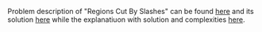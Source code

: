 Problem description of "Regions Cut By Slashes" can be found [here](https://leetcode.com/problems/regions-cut-by-slashes/description/) and its solution [here](https://github.com/aurimas13/Solutions-To-Problems/blob/main/LeetCode/Python%20Solutions/Regions%20Cut%20By%20Slashes/regions.py) while the explanatiuon with solution and complexities [here](https://leetcode.com/problems/regions-cut-by-slashes/solutions/3279969/python-solution/).
